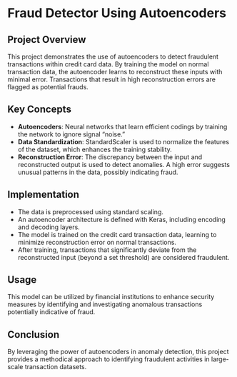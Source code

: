 # Fraud Detector Using Autoencoders

## Project Overview

This project demonstrates the use of autoencoders to detect fraudulent transactions within credit card data. By training the model on normal transaction data, the autoencoder learns to reconstruct these inputs with minimal error. Transactions that result in high reconstruction errors are flagged as potential frauds.

## Key Concepts

- **Autoencoders**: Neural networks that learn efficient codings by training the network to ignore signal “noise.”
- **Data Standardization**: StandardScaler is used to normalize the features of the dataset, which enhances the training stability.
- **Reconstruction Error**: The discrepancy between the input and reconstructed output is used to detect anomalies. A high error suggests unusual patterns in the data, possibly indicating fraud.

## Implementation

- The data is preprocessed using standard scaling.
- An autoencoder architecture is defined with Keras, including encoding and decoding layers.
- The model is trained on the credit card transaction data, learning to minimize reconstruction error on normal transactions.
- After training, transactions that significantly deviate from the reconstructed input (beyond a set threshold) are considered fraudulent.

## Usage

This model can be utilized by financial institutions to enhance security measures by identifying and investigating anomalous transactions potentially indicative of fraud.

## Conclusion

By leveraging the power of autoencoders in anomaly detection, this project provides a methodical approach to identifying fraudulent activities in large-scale transaction datasets.
